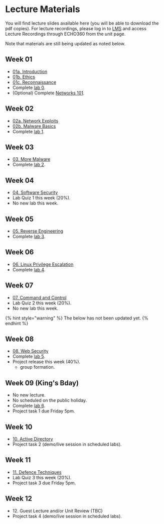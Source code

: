 # Lecture Materials

You will find lecture slides available here (you will be able to download the pdf copies). For lecture recordings, please log in to [LMS](https://lms.uwa.edu.au/) and access Lecture Recordings through ECHO360 from the unit page.

Note that materials are still being updated as noted below.

## Week 01

* [01a. Introduction](https://github.com/uwacyber/cits3006/raw/2023S2/cits3006-lectures/00.Introduction.pdf)
* [01b. Ethics](https://github.com/uwacyber/cits3006/raw/2023S2/cits3006-lectures/01.Ethics.pdf)
* [01c. Reconnaissance](https://github.com/uwacyber/cits3006/raw/2023S2/cits3006-lectures/02.Reconnaissance\_vertical.pdf)
* Complete [lab 0](../cits3006-labs/lab-0-setup-and-linux.md).
* (Optional) Complete [Networks 101](../cits3006-labs/network-101.md).

## Week 02

* [02a. Network Exploits](https://github.com/uwacyber/cits3006/raw/2023S2/cits3006-lectures/03.Network\_Exploits\_vertical.pdf)
* [02b. Malware Basics](https://github.com/uwacyber/cits3006/raw/2023S2/cits3006-lectures/04.Malware\_Basics\_vertical.pdf)
* Complete [lab 1](../cits3006-labs/lab-1-network-security.md).

## Week 03

* [03. More Malware](https://github.com/uwacyber/cits3006/raw/2023S2/cits3006-lectures/05.More\_malware\_vertical.pdf)
* Complete [lab 2](../cits3006-labs/lab-2-malware.md).

## Week 04

* [04. Software Security](https://github.com/uwacyber/cits3006/raw/2023S2/cits3006-lectures/06.Software\_security\_vertical.pdf)
* Lab Quiz 1 this week (20%).
* No new lab this week.

## Week 05

* [05. Reverse Engineering](https://github.com/uwacyber/cits3006/raw/2023S2/cits3006-lectures/07.Reverse\_engineering\_vertical.pdf)
* Complete [lab 3](../cits3006-labs/lab-3-reverse-engineering.md).

## Week 06

* [06. Linux Privilege Escalation](https://github.com/uwacyber/cits3006/raw/2023S2/cits3006-lectures/08.Local\_Privilege\_Escalation\_Linux.pdf)
* Complete [lab 4](../cits3006-labs/lab-4-privilege-escalation.md).

## Week 07

* [07. Command and Control](https://github.com/uwacyber/cits3006/raw/2023S2/cits3006-lectures/07.c2_vertical.pdf)
* Lab Quiz 2 this week (20%).
* No new lab this week.


{% hint style="warning" %}
The below has not been updated yet.
{% endhint %}


## Week 08

* [08. Web Security](https://github.com/uwacyber/cits3006/raw/2023S2/cits3006-lectures/09.Web\_Security.pdf)
* Complete [lab 5](../cits3006-labs/lab-5-web-security.md).
* Project release this week (40%).
  * group formation.

## Week 09 (King's Bday)

* No new lecture.
* No scheduled on the public holiday.
* Complete [lab 6](../cits3006-labs/lab-6-active-directory.md).
* Project task 1 due Friday 5pm.

## Week 10

* [10. Active Directory](https://github.com/uwacyber/cits3006/raw/2023S2/cits3006-lectures/0C.Active\_Directory.pdf)
* Project task 2 (demo/live session in scheduled labs).

## Week 11

* [11. Defence Techniques](https://github.com/uwacyber/cits3006/raw/2023S2/cits3006-lectures/0B.Defence\_Techniques.pdf)
* Lab Quiz 3 this week (20%).
* Project task 3 due Friday 5pm.

## Week 12

* 12\. Guest Lecture and/or Unit Review (TBC)
* Project task 4 (demo/live session in scheduled labs).
